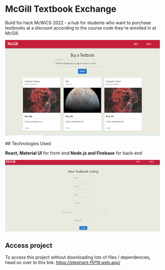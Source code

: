 # McGill Textbook Exchange

Build for hack McWiCS 2022 - a hub for students who want to purchase textbooks at a discount according to the course code they're enrolled in at McGill.
<p align = "center">
  <img src="elephant.png" alt="animated"  width = "625" height = "311"/>
</p>
## Technologies Used

**React, Material UI** for front-end
**Node.js and Firebase** for back-end

<p align = "center">
  <img src="gallery.jpg" alt="animated"/>
</p>

## Access project

To access this project without downloading lots of files / dependencies, head on over to this link: https://elephant-f5f16.web.app/


